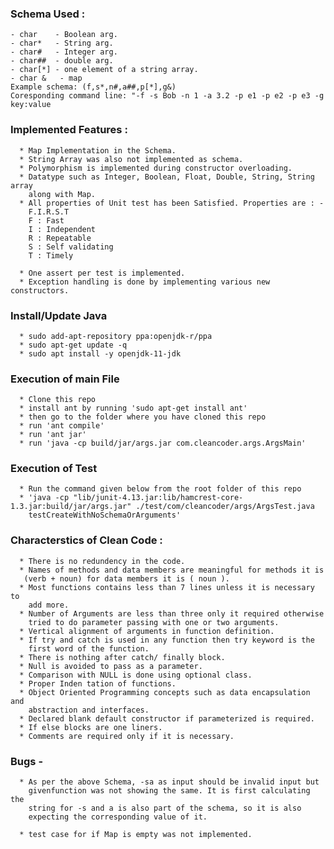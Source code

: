 
### Schema Used :
    - char    - Boolean arg.
    - char*   - String arg.
    - char#   - Integer arg.
    - char##  - double arg.
    - char[*] - one element of a string array.
    - char &   - map
    Example schema: (f,s*,n#,a##,p[*],g&)
    Coresponding command line: "-f -s Bob -n 1 -a 3.2 -p e1 -p e2 -p e3 -g key:value




### Implemented Features :
      
      * Map Implementation in the Schema. 
      * String Array was also not implemented as schema.
      * Polymorphism is implemented during constructor overloading.
      * Datatype such as Integer, Boolean, Float, Double, String, String array
        along with Map.  
      * All properties of Unit test has been Satisfied. Properties are : - 
        F.I.R.S.T 
        F : Fast
        I : Independent
        R : Repeatable
        S : Self validating
        T : Timely
        
      * One assert per test is implemented.
      * Exception handling is done by implementing various new constructors.
      
     
### Install/Update Java

      * sudo add-apt-repository ppa:openjdk-r/ppa
      * sudo apt-get update -q 
      * sudo apt install -y openjdk-11-jdk 


### Execution of main File

      * Clone this repo 
      * install ant by running 'sudo apt-get install ant'
      * then go to the folder where you have cloned this repo
      * run 'ant compile'
      * run 'ant jar'
      * run 'java -cp build/jar/args.jar com.cleancoder.args.ArgsMain'

### Execution of Test
     
      * Run the command given below from the root folder of this repo
      * 'java -cp "lib/junit-4.13.jar:lib/hamcrest-core-1.3.jar:build/jar/args.jar" ./test/com/cleancoder/args/ArgsTest.java
        testCreateWithNoSchemaOrArguments'

          
      
### Characterstics of Clean Code : 

      * There is no redundency in the code.
      * Names of methods and data members are meaningful for methods it is 
       (verb + noun) for data members it is ( noun ).
      * Most functions contains less than 7 lines unless it is necessary to 
        add more.
      * Number of Arguments are less than three only it required otherwise
        tried to do parameter passing with one or two arguments.
      * Vertical alignment of arguments in function definition.
      * If try and catch is used in any function then try keyword is the 
        first word of the function.
      * There is nothing after catch/ finally block.
      * Null is avoided to pass as a parameter.
      * Comparison with NULL is done using optional class.
      * Proper Inden tation of functions.
      * Object Oriented Programming concepts such as data encapsulation and
        abstraction and interfaces.
      * Declared blank default constructor if parameterized is required.   
      * If else blocks are one liners.
      * Comments are required only if it is necessary.
      


### Bugs -
      
      * As per the above Schema, -sa as input should be invalid input but 
        givenfunction was not showing the same. It is first calculating the
        string for -s and a is also part of the schema, so it is also  
        expecting the corresponding value of it.
      
      * test case for if Map is empty was not implemented. 
         
    
          

    
